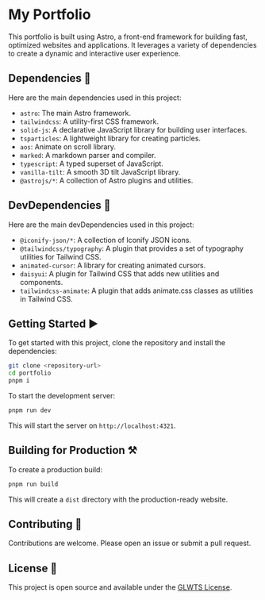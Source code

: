# My Portfolio

This portfolio is built using Astro, a front-end framework for building fast, optimized websites and applications. It leverages a variety of dependencies to create a dynamic and interactive user experience.

## Dependencies 🧱

Here are the main dependencies used in this project:

- `astro`: The main Astro framework.
- `tailwindcss`: A utility-first CSS framework.
- `solid-js`: A declarative JavaScript library for building user interfaces.
- `tsparticles`: A lightweight library for creating particles.
- `aos`: Animate on scroll library.
- `marked`: A markdown parser and compiler.
- `typescript`: A typed superset of JavaScript.
- `vanilla-tilt`: A smooth 3D tilt JavaScript library.
- `@astrojs/*`: A collection of Astro plugins and utilities.

## DevDependencies 🧱

Here are the main devDependencies used in this project:

- `@iconify-json/*`: A collection of Iconify JSON icons.
- `@tailwindcss/typography`: A plugin that provides a set of typography utilities for Tailwind CSS.
- `animated-cursor`: A library for creating animated cursors.
- `daisyui`: A plugin for Tailwind CSS that adds new utilities and components.
- `tailwindcss-animate`: A plugin that adds animate.css classes as utilities in Tailwind CSS.

## Getting Started ▶️

To get started with this project, clone the repository and install the dependencies:

```bash
git clone <repository-url>
cd portfolio
pnpm i
```

To start the development server:

```bash
pnpm run dev
```

This will start the server on `http://localhost:4321`.

## Building for Production ⚒️

To create a production build:

```bash
pnpm run build
```

This will create a `dist` directory with the production-ready website.

## Contributing 🤝

Contributions are welcome. Please open an issue or submit a pull request.

## License 🔑

This project is open source and available under the [GLWTS License](LICENSE).
